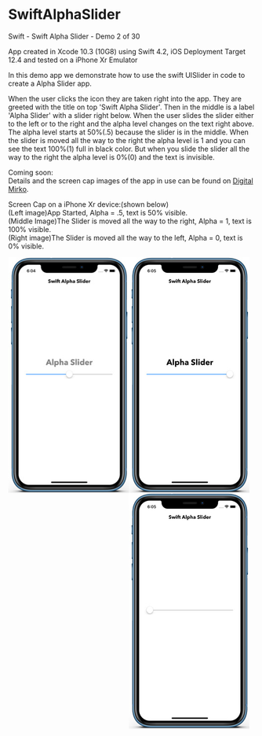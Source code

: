 # SwiftAlphaSlider
Swift - Swift Alpha Slider - Demo 2 of 30

App created in Xcode 10.3 (10G8) using Swift 4.2, iOS Deployment Target 12.4 and tested on a iPhone Xr Emulator

In this demo app we demonstrate how to use the swift UISlider in code to create a Alpha Slider app.

When the user clicks the icon they are taken right into the app. They are greeted with the title on top 'Swift Alpha Slider'.
Then in the middle is a label 'Alpha Slider' with a slider right below. When the user slides the slider either to the left or to
the right and the alpha level changes on the text right above. The alpha level starts at 50%(.5) because the slider is in the middle.
When the slider is moved all the way to the right the alpha level is 1 and you can see the text 100%(1) full in black color. But
when you slide the slider all the way to the right the alpha level is 0%(0) and the text is invisible.

Coming soon:<br>
Details and the screen cap images of the app in use can be found on <a href="http://digitalmirko.com/iOSApps.html">Digital Mirko</a>.

Screen Cap on a iPhone Xr device:(shown below)</br>
(Left image)App Started, Alpha = .5, text is 50% visible.<br>
(Middle Image)The Slider is moved all the way to the right, Alpha = 1, text is 100% visible.<br>
(Right image)The Slider is moved all the way to the left, Alpha = 0, text is 0% visible.<br>
  <p>
  <img align="left" src="https://github.com/digitalMirko/SwiftAlphaSlider/blob/master/github-iPhoneSwiftAlphaSliderDemo01.jpg?raw=true" width="246"/>
  <img align="left" src="https://github.com/digitalMirko/SwiftAlphaSlider/blob/master/github-iPhoneSwiftAlphaSliderDemo02.jpg?raw=true" width="246"/>
  <img align="left" src="https://github.com/digitalMirko/SwiftAlphaSlider/blob/master/github-iPhoneSwiftAlphaSliderDemo03.jpg?raw=true" width="246"/>  
  </p>

